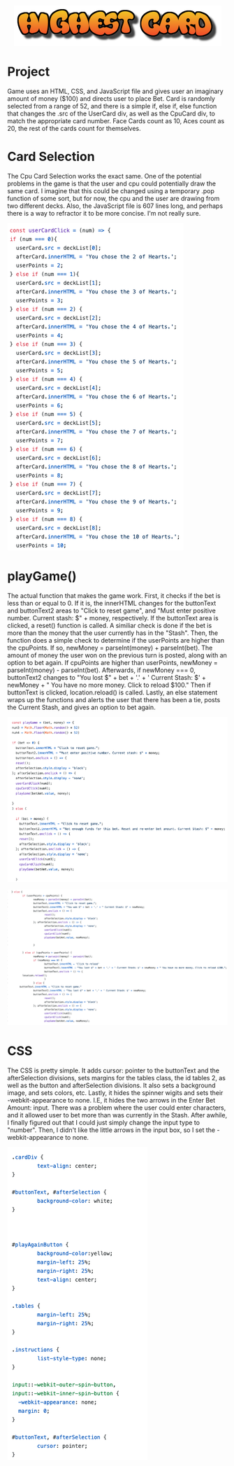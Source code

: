 <p align="center"><img src="highestCard/images/logo.png"></p>

# Project
Game uses an HTML, CSS, and JavaScript file and gives user an imaginary amount of money ($100) and directs user to place Bet. Card is randomly selected from a range of 52, and there is a simple if, else if, else function that changes the .src of the UserCard div, as well as the CpuCard div, to match the appropriate card number. Face Cards count as 10, Aces count as 20, the rest of the cards count for themselves.

# Card Selection
The Cpu Card Selection works the exact same. One of the potential problems in the game is that the user and cpu could potentially draw the same card. I imagine that this could be changed using a temporary .pop function of some sort, but for now, the cpu and the user are drawing from two different decks. Also, the JavaScript file is 607 lines long, and perhaps there is a way to refractor it to be more concise. I'm not really sure.
<p align="left"><img src="screenshots/deckScreenshot.png"></p>

# playGame()
The actual function that makes the game work. First, it checks if the bet is less than or equal to 0. If it is, the innerHTML changes for the buttonText and buttonText2 areas to "Click to reset game", and "Must enter positive number. Current stash: $" + money, respectively. If the buttonText area is clicked, a reset() function is called. A similiar check is done if the bet is more than the money that the user currently has in the "Stash". Then, the function does a simple check to determine if the userPoints are higher than the cpuPoints. If so, newMoney = parseInt(money) + parseInt(bet). The amount of money the user won on the previous turn is posted, along with an option to bet again. If cpuPoints are higher than userPoints, newMoney = parseInt(money) - parseInt(bet). Afterwards, if newMoney === 0, buttonText2 changes to "You lost $" + bet + '.' + ' Current Stash: $' + newMoney + " You have no more money. Click to reload $100." Then if buttonText is clicked, location.reload() is called. Lastly, an else statement wraps up the functions and alerts the user that there has been a tie, posts the Current Stash, and gives an option to bet again.
<p align="left"><img src="screenshots/playGameScreenshot1.png"></p>
<p align="left"><img src="screenshots/playGameScreenshot2.png"></p>

# CSS
The CSS is pretty simple. It adds cursor: pointer to the buttonText and the afterSelection divisions, sets margins for the tables class, the id tables 2, as well as the button and afterSelection divisions. It also sets a background image, and sets colors, etc. Lastly, it hides the spinner wigits and sets their -webkit-appearance to none. I.E, it hides the two arrows in the Enter Bet Amount: input. There was a problem where the user could enter characters, and it allowed user to bet more than was currently in the Stash. After awhile, I finally figured out that I could just simply change the input type to "number". Then, I didn't like the little arrows in the input box, so I set the -webkit-appearance to none.
<p align="left"><img src="screenshots/cssScreenshot.png"></p>
